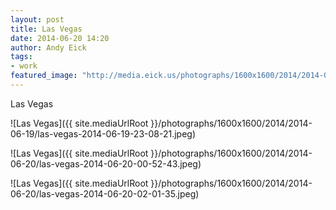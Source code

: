 ```yaml
---
layout: post
title: Las Vegas
date: 2014-06-20 14:20
author: Andy Eick
tags: 
- work
featured_image: "http://media.eick.us/photographs/1600x1600/2014/2014-06-19/las-vegas-2014-06-19-23-08-21.jpeg"
---
```

Las Vegas

![Las Vegas]({{ site.mediaUrlRoot }}/photographs/1600x1600/2014/2014-06-19/las-vegas-2014-06-19-23-08-21.jpeg)

![Las Vegas]({{ site.mediaUrlRoot }}/photographs/1600x1600/2014/2014-06-20/las-vegas-2014-06-20-00-52-43.jpeg)

![Las Vegas]({{ site.mediaUrlRoot }}/photographs/1600x1600/2014/2014-06-20/las-vegas-2014-06-20-02-01-35.jpeg)
